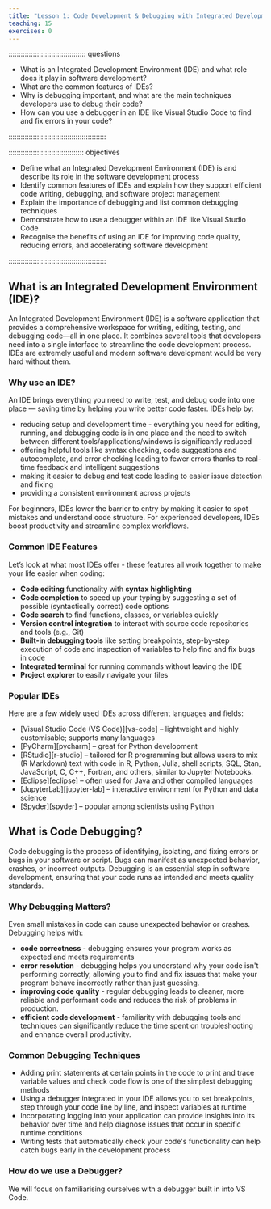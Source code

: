 ```yaml
---
title: "Lesson 1: Code Development & Debugging with Integrated Development Environments"
teaching: 15
exercises: 0
---
```


:::::::::::::::::::::::::::::::::::::: questions 

- What is an Integrated Development Environment (IDE) and what role does it play in software development?
- What are the common features of IDEs?
- Why is debugging important, and what are the main techniques developers use to debug their code?
- How can you use a debugger in an IDE like Visual Studio Code to find and fix errors in your code?

::::::::::::::::::::::::::::::::::::::::::::::::

::::::::::::::::::::::::::::::::::::: objectives

- Define what an Integrated Development Environment (IDE) is and describe its role in the software development process
- Identify common features of IDEs and explain how they support efficient code writing, debugging, and software project management
- Explain the importance of debugging and list common debugging techniques
- Demonstrate how to use a debugger within an IDE like Visual Studio Code
- Recognise the benefits of using an IDE for improving code quality, reducing errors, and accelerating software development

::::::::::::::::::::::::::::::::::::::::::::::::

## What is an Integrated Development Environment (IDE)?

An Integrated Development Environment (IDE) is a software application that provides a comprehensive workspace for writing, editing, testing, and debugging code—all in one place. It combines several tools that developers need into a single interface to streamline the code development process. IDEs are extremely useful and modern software development would be very hard without them. 

### Why use an IDE?

An IDE brings everything you need to write, test, and debug code into one place — saving time by helping you write better code faster.
IDEs help by:

- reducing setup and development time - everything you need for editing, running, and debugging code is in one place and the need to switch between different tools/applications/windows is significantly reduced
- offering helpful tools like syntax checking, code suggestions and autocomplete, and error checking leading to fewer errors thanks to real-time feedback and intelligent suggestions
- making it easier to debug and test code leading to easier issue detection and fixing
- providing a consistent environment across projects

For beginners, IDEs lower the barrier to entry by making it easier to spot mistakes and understand code structure. 
For experienced developers, IDEs boost productivity and streamline complex workflows.

### Common IDE Features

Let’s look at what most IDEs offer - these features all work together to make your life easier when coding:

- **Code editing** functionality with **syntax highlighting**
- **Code completion** to speed up your typing by suggesting a set of possible (syntactically correct) code options
- **Code search** to find functions, classes, or variables quickly
- **Version control integration** to interact with source code repositories and tools (e.g., Git)
- **Built-in debugging tools** like setting breakpoints, step-by-step execution of code and inspection of variables to help find and fix bugs in code
- **Integrated terminal** for running commands without leaving the IDE
- **Project explorer** to easily navigate your files

### Popular IDEs
  
Here are a few widely used IDEs across different languages and fields:

- [Visual Studio Code (VS Code)][vs-code] – lightweight and highly customisable; supports many languages
- [PyCharm][pycharm] – great for Python development
- [RStudio][r-studio] – tailored for R programming but allows users to mix (R Markdown) text with code in R, Python, Julia, shell scripts, SQL, Stan, JavaScript, C, C++, Fortran, and others, similar to Jupyter Notebooks.
- [Eclipse][eclipse] – often used for Java and other compiled languages
- [JupyterLab][jupyter-lab] – interactive environment for Python and data science
- [Spyder][spyder] – popular among scientists using Python

## What is Code Debugging?

Code debugging is the process of identifying, isolating, and fixing errors or bugs in your software or script. Bugs can manifest as unexpected behavior, crashes, or incorrect outputs. Debugging is an essential step in software development, ensuring that your code runs as intended and meets quality standards.

### Why Debugging Matters?

Even small mistakes in code can cause unexpected behavior or crashes. Debugging helps with:

- **code correctness** - debugging ensures your program works as expected and meets requirements
- **error resolution** - debugging helps you understand why your code isn't performing correctly, allowing you to find and fix issues that make your program behave incorrectly rather than just guessing.
- **improving code quality** - regular debugging leads to cleaner, more reliable and performant code and reduces the risk of problems in production.
- **efficient code development** - familiarity with debugging tools and techniques can significantly reduce the time spent on troubleshooting and enhance overall productivity.

### Common Debugging Techniques

- Adding print statements at certain points in the code to print and trace variable values and check code flow is one of the simplest debugging methods
- Using a debugger integrated in your IDE allows you to set breakpoints, step through your code line by line, and inspect variables at runtime
- Incorporating logging into your application can provide insights into its behavior over time and help diagnose issues that occur in specific runtime conditions
- Writing tests that automatically check your code's functionality can help catch bugs early in the development process

### How do we use a Debugger?

We will focus on familiarising ourselves with a debugger built in into VS Code.
